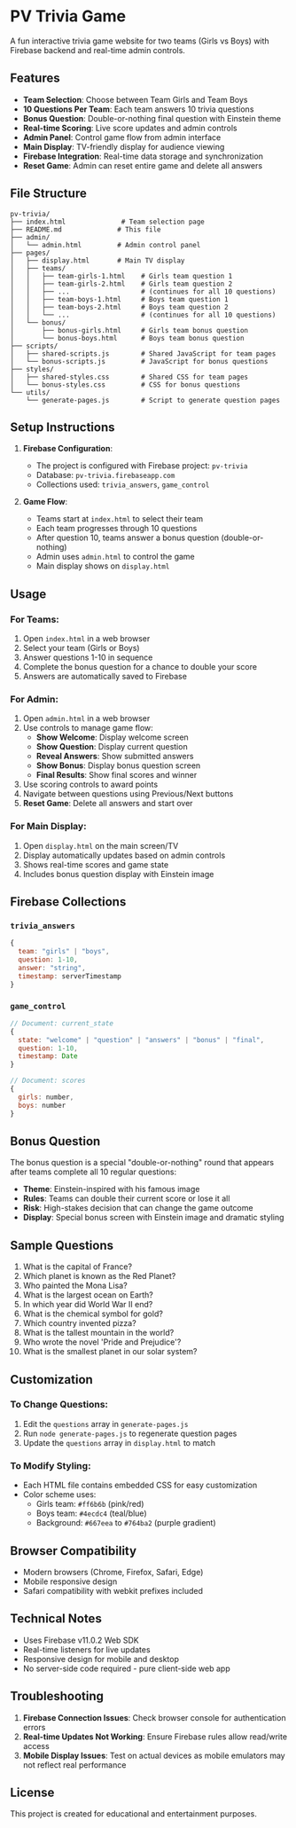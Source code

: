 # PV Trivia Game

A fun interactive trivia game website for two teams (Girls vs Boys) with Firebase backend and real-time admin controls.

## Features

- **Team Selection**: Choose between Team Girls and Team Boys
- **10 Questions Per Team**: Each team answers 10 trivia questions
- **Bonus Question**: Double-or-nothing final question with Einstein theme
- **Real-time Scoring**: Live score updates and admin controls
- **Admin Panel**: Control game flow from admin interface
- **Main Display**: TV-friendly display for audience viewing
- **Firebase Integration**: Real-time data storage and synchronization
- **Reset Game**: Admin can reset entire game and delete all answers

## File Structure

```
pv-trivia/
├── index.html              # Team selection page
├── README.md              # This file
├── admin/
│   └── admin.html         # Admin control panel
├── pages/
│   ├── display.html       # Main TV display
│   ├── teams/
│   │   ├── team-girls-1.html    # Girls team question 1
│   │   ├── team-girls-2.html    # Girls team question 2
│   │   ├── ...                  # (continues for all 10 questions)
│   │   ├── team-boys-1.html     # Boys team question 1
│   │   ├── team-boys-2.html     # Boys team question 2
│   │   └── ...                  # (continues for all 10 questions)
│   └── bonus/
│       ├── bonus-girls.html     # Girls team bonus question
│       └── bonus-boys.html      # Boys team bonus question
├── scripts/
│   ├── shared-scripts.js        # Shared JavaScript for team pages
│   └── bonus-scripts.js         # JavaScript for bonus questions
├── styles/
│   ├── shared-styles.css        # Shared CSS for team pages
│   └── bonus-styles.css         # CSS for bonus questions
└── utils/
    └── generate-pages.js        # Script to generate question pages
```

## Setup Instructions

1. **Firebase Configuration**: 
   - The project is configured with Firebase project: `pv-trivia`
   - Database: `pv-trivia.firebaseapp.com`
   - Collections used: `trivia_answers`, `game_control`

2. **Game Flow**:
   - Teams start at `index.html` to select their team
   - Each team progresses through 10 questions
   - After question 10, teams answer a bonus question (double-or-nothing)
   - Admin uses `admin.html` to control the game
   - Main display shows on `display.html`

## Usage

### For Teams:
1. Open `index.html` in a web browser
2. Select your team (Girls or Boys)
3. Answer questions 1-10 in sequence
4. Complete the bonus question for a chance to double your score
5. Answers are automatically saved to Firebase

### For Admin:
1. Open `admin.html` in a web browser
2. Use controls to manage game flow:
   - **Show Welcome**: Display welcome screen
   - **Show Question**: Display current question
   - **Reveal Answers**: Show submitted answers
   - **Show Bonus**: Display bonus question screen
   - **Final Results**: Show final scores and winner
3. Use scoring controls to award points
4. Navigate between questions using Previous/Next buttons
5. **Reset Game**: Delete all answers and start over

### For Main Display:
1. Open `display.html` on the main screen/TV
2. Display automatically updates based on admin controls
3. Shows real-time scores and game state
4. Includes bonus question display with Einstein image

## Firebase Collections

### `trivia_answers`
```javascript
{
  team: "girls" | "boys",
  question: 1-10,
  answer: "string",
  timestamp: serverTimestamp
}
```

### `game_control`
```javascript
// Document: current_state
{
  state: "welcome" | "question" | "answers" | "bonus" | "final",
  question: 1-10,
  timestamp: Date
}

// Document: scores
{
  girls: number,
  boys: number
}
```

## Bonus Question

The bonus question is a special "double-or-nothing" round that appears after teams complete all 10 regular questions:

- **Theme**: Einstein-inspired with his famous image
- **Rules**: Teams can double their current score or lose it all
- **Risk**: High-stakes decision that can change the game outcome
- **Display**: Special bonus screen with Einstein image and dramatic styling

## Sample Questions

1. What is the capital of France?
2. Which planet is known as the Red Planet?
3. Who painted the Mona Lisa?
4. What is the largest ocean on Earth?
5. In which year did World War II end?
6. What is the chemical symbol for gold?
7. Which country invented pizza?
8. What is the tallest mountain in the world?
9. Who wrote the novel 'Pride and Prejudice'?
10. What is the smallest planet in our solar system?

## Customization

### To Change Questions:
1. Edit the `questions` array in `generate-pages.js`
2. Run `node generate-pages.js` to regenerate question pages
3. Update the `questions` array in `display.html` to match

### To Modify Styling:
- Each HTML file contains embedded CSS for easy customization
- Color scheme uses:
  - Girls team: `#ff6b6b` (pink/red)
  - Boys team: `#4ecdc4` (teal/blue)
  - Background: `#667eea` to `#764ba2` (purple gradient)

## Browser Compatibility

- Modern browsers (Chrome, Firefox, Safari, Edge)
- Mobile responsive design
- Safari compatibility with webkit prefixes included

## Technical Notes

- Uses Firebase v11.0.2 Web SDK
- Real-time listeners for live updates
- Responsive design for mobile and desktop
- No server-side code required - pure client-side web app

## Troubleshooting

1. **Firebase Connection Issues**: Check browser console for authentication errors
2. **Real-time Updates Not Working**: Ensure Firebase rules allow read/write access
3. **Mobile Display Issues**: Test on actual devices as mobile emulators may not reflect real performance

## License

This project is created for educational and entertainment purposes.
